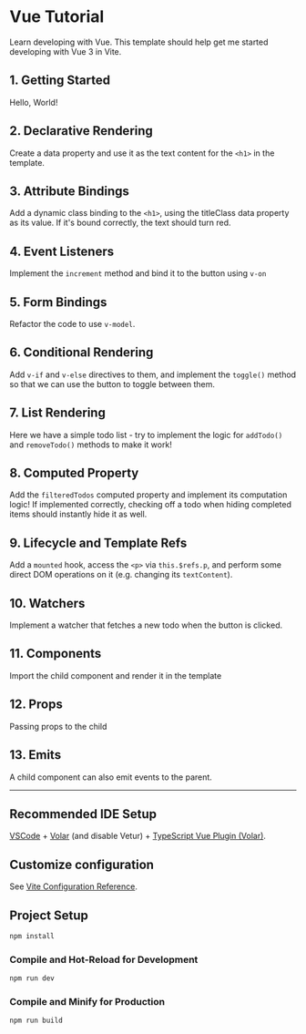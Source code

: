 # Vue Tutorial

Learn developing with Vue. This template should help get me started
developing with Vue 3 in Vite.

## 1. Getting Started

Hello, World!

## 2. Declarative Rendering

Create a data property and use it as the text content for the `<h1>` in the 
template.

## 3. Attribute Bindings

Add a dynamic class binding to the `<h1>`, using the titleClass data property 
as its value. If it's bound correctly, the text should turn red.


## 4. Event Listeners

Implement the `increment` method and bind it to the button using `v-on`

## 5. Form Bindings

Refactor the code to use `v-model`.

## 6. Conditional Rendering

Add `v-if` and `v-else` directives to them, and implement the `toggle()` 
method so that we can use the button to toggle between them.

## 7. List Rendering

Here we have a simple todo list - try to implement the logic for `addTodo()`
and `removeTodo()` methods to make it work!

## 8.  Computed Property

Add the `filteredTodos` computed property and implement its computation 
logic! If implemented correctly, checking off a todo when hiding completed 
items should instantly hide it as well.

## 9. Lifecycle and Template Refs

Add a `mounted` hook, access the `<p>` via `this.$refs.p`, and perform some 
direct DOM operations on it (e.g. changing its `textContent`).

## 10. Watchers

Implement a watcher that fetches a new todo when the button is clicked.

## 11. Components

Import the child component and render it in the template

## 12. Props

Passing props to the child

## 13. Emits

A child component can also emit events to the parent.

---

## Recommended IDE Setup

[VSCode](https://code.visualstudio.com/) + [Volar](https://marketplace.visualstudio.com/items?itemName=Vue.volar) (and disable Vetur) + [TypeScript Vue Plugin (Volar)](https://marketplace.visualstudio.com/items?itemName=Vue.vscode-typescript-vue-plugin).

## Customize configuration

See [Vite Configuration Reference](https://vitejs.dev/config/).

## Project Setup

```sh
npm install
```

### Compile and Hot-Reload for Development

```sh
npm run dev
```

### Compile and Minify for Production

```sh
npm run build
```
